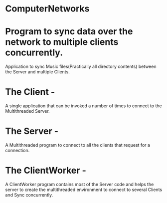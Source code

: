 # ComputerNetworks
# Program to sync data over the network to multiple clients concurrently.

Application to sync Music files(Practically all directory contents) between the Server and multiple Clients.

# The Client -
A single application that can be invoked a number of times to connect to the Multithreaded Server.

# The Server -
A Multithreaded program to connect to all the clients that request for a connection.

# The ClientWorker - 
A ClientWorker program contains most of the Server code and helps the server to create the multithreaded environment to connect to several Clients and Sync concurrently. 

